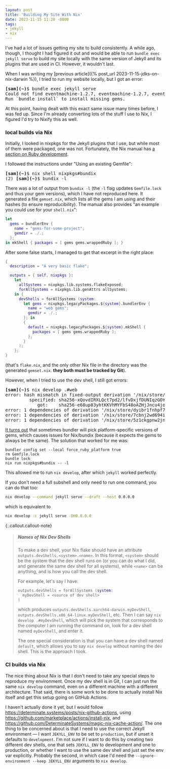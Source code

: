 ```yaml
---
layout: post
title: 'Building My Site With Nix'
date: 2023-11-15 11:28 -0800
tags:
- jekyll
- nix
---
```

I've had a lot of issues getting my site to build consistently. A while ago, though, I thought I had figured it out and would be able to run `bundle exec jekyll serve` to build my site locally with the same version of Jekyll and its plugins that are used in CI. However, it wouldn't last.

When I was writing my [previous article]({% post_url 2023-11-15-jdks-on-nix-darwin %}), I tried to run my website locally, but I got an error:

<pre>
<span class="user-select-none"><strong><span class="text-danger">[sam]</span><span class="text-primary">(~)</span></strong>$ </span><kbd class="user-select-all">bundle exec jekyll serve</kbd>
Could not find eventmachine-1.2.7, eventmachine-1.2.7, eventmachine-1.2.7, http_parser.rb-0.8.0, http_parser.rb-0.8.0, http_parser.rb-0.8.0, ffi-1.15.5, ffi-1.15.5, ffi-1.15.5 in locally installed gems
Run `bundle install` to install missing gems.
</pre>

At this point, having dealt with this exact same issue many times before, I was fed up. Since I'm already converting lots of the stuff I use to Nix, I figured I'd try to Nixify this as well.

### local builds via Nix

Initially, I looked in nixpkgs for the Jekyll plugins that I use, but while most of them were packaged, one was not. Fortunately, the Nix manual has [a section on Ruby development](https://nixos.org/manual/nixpkgs/stable/#sec-language-ruby).

I followed the instructions under "Using an existing Gemfile":

<pre>
<span class="user-select-none"><strong><span class="text-danger">[sam]</span><span class="text-primary">(~)</span></strong>$ </span><kbd class="user-select-all">nix shell nixpkgs#bundix</kbd>
(2) <span class="user-select-none"><strong><span class="text-danger">[sam]</span><span class="text-primary">(~)</span></strong>$ </span><kbd class="user-select-all">bundix -l</kbd>
</pre>

There was a lot of output from `bundix -l` (the `-l` flag updates `Gemfile.lock` and thus your gem versions), which I have not reproduced here. It generated a file `gemset.nix`, which lists all the gems I am using and their hashes (to ensure reproducibility). The manual also provides "an example you could use for your `shell.nix`":
```nix
let
  gems = bundlerEnv {
    name = "gems-for-some-project";
    gemdir = ./.;
  };
in mkShell { packages = [ gems gems.wrappedRuby ]; }
```

After some false starts, I managed to get that excerpt in the right place:
```nix
{
  description = "A very basic flake";

  outputs = { self, nixpkgs }:
    let
      allSystems = nixpkgs.lib.systems.flakeExposed;
      forAllSystems = nixpkgs.lib.genAttrs allSystems;
    in {
      devShells = forAllSystems (system:
        let gems = nixpkgs.legacyPackages.${system}.bundlerEnv {
          name = "web gems";
          gemdir = ./.;
        }; in
        {
          default = nixpkgs.legacyPackages.${system}.mkShell {
            packages = [ gems gems.wrappedRuby ];
          };
        }
      );
    };
}
```
(that's `flake.nix`, and the only other Nix file in the directory was the generated `gemset.nix`. **they both must be tracked by Git**).

However, when I tried to use the dev shell, I still got errors:

<pre>
<span class="user-select-none"><strong><span class="text-danger">[sam]</span><span class="text-primary">(~)</span></strong>$ </span><kbd class="user-select-all">nix develop .#web</kbd>
error: hash mismatch in fixed-output derivation '/nix/store/wqs5xxvkwjzqibj1p0r1068d89839cpi-sass-embedded-1.59.3.gem.drv':
         specified: sha256-xQovdIRXLQct7pd2/lfvDxjfDUNIqzGOYHKMrd4Om58=
            got:    sha256-e68up83yhtKKVhMYFbS48oAZHjJncu4joPUyB9u45x8=
error: 1 dependencies of derivation '/nix/store/dyibr1fnhpf747pnkmb6mshwc21il6fh-ruby3.1.4-sass-embedded-1.59.3.drv' failed to build
error: 1 dependencies of derivation '/nix/store/7cbnj2wd694i737gfj0qmkhz5gpr9add-web-gems.drv' failed to build
error: 1 dependencies of derivation '/nix/store/5z1ckgpnw2jn855mchlhcvmfhi7lnq1k-nix-shell-env.drv' failed to build
</pre>

[It turns out](https://github.com/nix-community/bundix/issues/88) that sometimes bundler will pick platform-specific versions of gems, which causes issues for Nix/bundix (because it expects the gems to always be the same). The solution that worked for me was:

```
bundler config set --local force_ruby_platform true
rm Gemfile.lock
bundle lock
nix run nixpkgs#bundix -- -l
```

This allowed me to run `nix develop`, after which `jekyll` worked perfectly.

If you don't need a full subshell and only need to run one command, you can do that too:
```bash
nix develop --command jekyll serve --draft --host 0.0.0.0
```
which is equivalent to
```bash
nix develop -c jekyll serve -DH0.0.0.0
```

{:.callout.callout-note}
> ##### Names of Nix Dev Shells
> To make a dev shell, your Nix flake should have an attribute `outputs.devShells.<system>.<name>`.
> In this format, `<system>` should be the system that the dev shell runs on (or you can do what I did, and generate the same dev shell for all systems), while `<name>` can be anything, and is how you call the dev shell.
> 
> For example, let's say I have:
> ```nix
> outputs.devShells = forAllSystems (system:
>   myDevShell = <source of dev shell>
> )
> ```
> which produces `outputs.devShells.aarch64-darwin.myDevShell`, `outputs.devShells.x86_64-linux.myDevShell`, etc.
> Then I can say `nix develop .#myDevShell`, which will pick the system that corresponds to the computer I am running the command on, look for a dev shell named `myDevShell`, and enter it.
> 
> The one special consideration is that you can have a dev shell named `default`, which allows you to say `nix develop` without naming the dev shell. This is the approach I took.

### CI builds via Nix

The nice thing about Nix is that I don't need to take any special steps to reproduce my environment. Once my dev shell is in Git, I can just run the same `nix develop` command, even on a different machine with a different architecture. That said, there is some work to be done to actually install Nix itself and get this setup going on GitHub Actions.

I haven't actually done it yet, but I would follow https://determinate.systems/posts/nix-github-actions, using <https://github.com/marketplace/actions/install-nix>, and <https://github.com/DeterminateSystems/magic-nix-cache-action/>. The one thing to be concerned about is that I need to use the correct Jekyll environment — I want `JEKYLL_ENV` to be set to `production`, but if unset it defaults to `development`. I'm not sure if I want to do this by creating two different dev shells, one that sets `JEKYLL_ENV` to development and one to production, or whether I want to use the same dev shell and just set the env var explicitly. Probably the second, in which case I'd need the `--ignore-environment --keep JEKYLL_ENV` arguments to `nix develop`.
